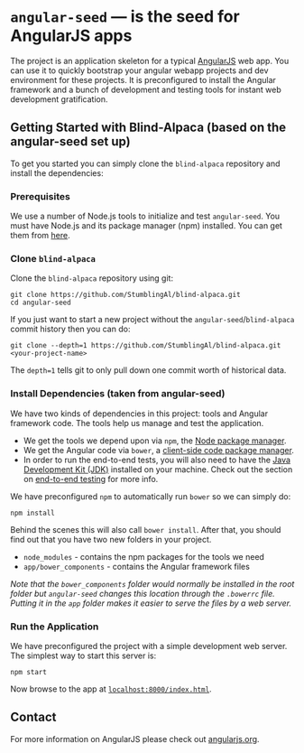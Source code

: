 # `angular-seed` —  is the seed for AngularJS apps

The project is an application skeleton for a typical [AngularJS][angularjs] web app. You can use it
to quickly bootstrap your angular webapp projects and dev environment for these projects. It is preconfigured to install the Angular
framework and a bunch of development and testing tools for instant web development gratification.

## Getting Started with Blind-Alpaca (based on the angular-seed set up)

To get you started you can simply clone the `blind-alpaca` repository and install the dependencies:

### Prerequisites

We use a number of Node.js tools to initialize and test `angular-seed`. You must have Node.js
and its package manager (npm) installed. You can get them from [here][node].

### Clone `blind-alpaca`

Clone the `blind-alpaca` repository using git:

```
git clone https://github.com/StumblingAl/blind-alpaca.git
cd angular-seed
```

If you just want to start a new project without the `angular-seed`/`blind-alpaca` commit history then you can do:

```
git clone --depth=1 https://github.com/StumblingAl/blind-alpaca.git 
<your-project-name>
```

The `depth=1` tells git to only pull down one commit worth of historical data.

### Install Dependencies (taken from angular-seed)

We have two kinds of dependencies in this project: tools and Angular framework code. The tools help
us manage and test the application.

* We get the tools we depend upon via `npm`, the [Node package manager][npm].
* We get the Angular code via `bower`, a [client-side code package manager][bower].
* In order to run the end-to-end tests, you will also need to have the
  [Java Development Kit (JDK)][jdk] installed on your machine. Check out the section on
  [end-to-end testing](#e2e-testing) for more info.

We have preconfigured `npm` to automatically run `bower` so we can simply do:

```
npm install
```

Behind the scenes this will also call `bower install`. After that, you should find out that you have
two new folders in your project.

* `node_modules` - contains the npm packages for the tools we need
* `app/bower_components` - contains the Angular framework files

*Note that the `bower_components` folder would normally be installed in the root folder but
`angular-seed` changes this location through the `.bowerrc` file. Putting it in the `app` folder
makes it easier to serve the files by a web server.*

### Run the Application

We have preconfigured the project with a simple development web server. The simplest way to start
this server is:

```
npm start
```

Now browse to the app at [`localhost:8000/index.html`][local-app-url].



















## Contact

For more information on AngularJS please check out [angularjs.org][angularjs].


[angularjs]: https://angularjs.org/
[bower]: http://bower.io/
[git]: https://git-scm.com/
[http-server]: https://github.com/indexzero/http-server
[jasmine]: https://jasmine.github.io/
[jdk]: https://wikipedia.org/wiki/Java_Development_Kit
[jdk-download]: http://www.oracle.com/technetwork/java/javase/downloads
[karma]: https://karma-runner.github.io/
[local-app-url]: http://localhost:8000/index.html
[node]: https://nodejs.org/
[npm]: https://www.npmjs.org/
[protractor]: http://www.protractortest.org/
[selenium]: http://docs.seleniumhq.org/
[travis]: https://travis-ci.org/
[travis-docs]: https://docs.travis-ci.com/user/getting-started
